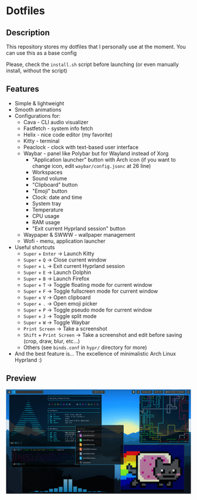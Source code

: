 # Dotfiles

## Description

This repository stores my dotfiles that I personally use at the moment. You can use this as a base config

Please, check the `install.sh` script before launching (or even manually install, without the script)

## Features

* Simple & lightweight
* Smooth animations
* Configurations for:
    + Cava - CLI audio visualizer
    + Fastfetch - system info fetch
    + Helix - nice code editor (my favorite)
    + Kitty - terminal
    + Peaclock - clock with text-based user interface
    + Waybar - panel like Polybar but for Wayland instead of Xorg
        - "Application launcher" button with Arch icon (if you want to change icon, edit `waybar/config.jsonc` at 26 line)
        - Workspaces
        - Sound volume
        - "Clipboard" button
        - "Emoji" button
        - Clock: date and time
        - System tray
        - Temperature
        - CPU usage
        - RAM usage
        - "Exit current Hyprland session" button
    + Waypaper & SWWW - wallpaper management
    + Wofi - menu, application launcher
* Useful shortcuts
    + `Super` + `Enter` -> Launch Kitty
    + `Super` + `Q` -> Close current window
    + `Super` + `L` -> Exit current Hyprland session
    + `Super` + `E` -> Launch Dolphin
    + `Super` + `B` -> Launch Firefox
    + `Super` + `T` -> Toggle floating mode for current window
    + `Super` + `F` -> Toggle fullscreen mode for current window
    + `Super` + `V` -> Open clipboard
    + `Super` + `.` -> Open emoji picker
    + `Super` + `P` -> Toggle pseudo mode for current window
    + `Super` + `J` -> Toggle split mode
    + `Super` + `W` -> Toggle Waybar
    + `Print Screen` -> Take a screenshot
    + `Shift` + `Print Screen` -> Take a screenshot and edit before saving (crop, draw, blur, etc...)
    + Others (see `binds.conf` in `hypr/` directory for more)
* And the best feature is... The excellence of minimalistic Arch Linux Hyprland :)

## Preview

![](preview.png)

